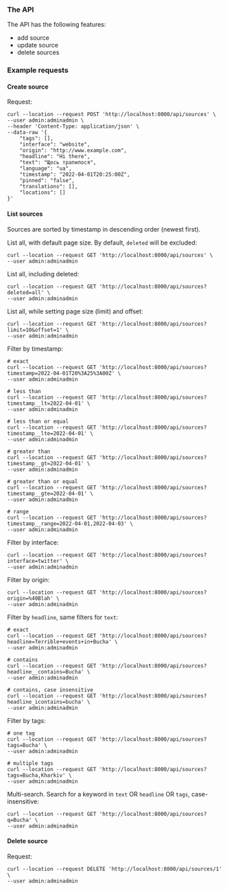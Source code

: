 ### The API

The API has the following features:

* add source
* update source
* delete sources

### Example requests

#### Create source

Request:

```shell
curl --location --request POST 'http://localhost:8000/api/sources' \
--user admin:adminadmin \
--header 'Content-Type: application/json' \
--data-raw '{
    "tags": [],
    "interface": "website",
    "origin": "http://www.example.com",
    "headline": "Hi there",
    "text": "Щось трапилося",
    "language": "ua",
    "timestamp": "2022-04-01T20:25:00Z",
    "pinned": "false",
    "translations": [],
    "locations": []
}'
```

#### List sources

Sources are sorted by timestamp in descending order (newest first).

List all, with default page size. By default, `deleted` will be excluded:

```shell
curl --location --request GET 'http://localhost:8000/api/sources' \
--user admin:adminadmin
```

List all, including deleted:

```shell
curl --location --request GET 'http://localhost:8000/api/sources?deleted=all' \
--user admin:adminadmin
```

List all, while setting page size (limit) and offset:

```shell
curl --location --request GET 'http://localhost:8000/api/sources?limit=10&offset=1' \
--user admin:adminadmin
```

Filter by timestamp:

```shell
# exact
curl --location --request GET 'http://localhost:8000/api/sources?timestamp=2022-04-01T20%3A25%3A00Z' \
--user admin:adminadmin

# less than
curl --location --request GET 'http://localhost:8000/api/sources?timestamp__lt=2022-04-01' \
--user admin:adminadmin

# less than or equal
curl --location --request GET 'http://localhost:8000/api/sources?timestamp__lte=2022-04-01' \
--user admin:adminadmin

# greater than
curl --location --request GET 'http://localhost:8000/api/sources?timestamp__gt=2022-04-01' \
--user admin:adminadmin

# greater than or equal
curl --location --request GET 'http://localhost:8000/api/sources?timestamp__gte=2022-04-01' \
--user admin:adminadmin

# range
curl --location --request GET 'http://localhost:8000/api/sources?timestamp__range=2022-04-01,2022-04-03' \
--user admin:adminadmin
```

Filter by interface:

```shell
curl --location --request GET 'http://localhost:8000/api/sources?interface=twitter' \
--user admin:adminadmin
```

Filter by origin:

```shell
curl --location --request GET 'http://localhost:8000/api/sources?origin=%40Blah' \
--user admin:adminadmin
```

Filter by `headline`, same filters for `text`:

```shell
# exact
curl --location --request GET 'http://localhost:8000/api/sources?headline=Terrible+events+in+Bucha' \
--user admin:adminadmin

# contains
curl --location --request GET 'http://localhost:8000/api/sources?headline__contains=Bucha' \
--user admin:adminadmin

# contains, case insensitive
curl --location --request GET 'http://localhost:8000/api/sources?headline_icontains=bucha' \
--user admin:adminadmin
```

Filter by tags:

```shell
# one tag
curl --location --request GET 'http://localhost:8000/api/sources?tags=Bucha' \
--user admin:adminadmin

# multiple tags
curl --location --request GET 'http://localhost:8000/api/sources?tags=Bucha,Kharkiv' \
--user admin:adminadmin
```

Multi-search. Search for a keyword in `text` OR `headline` OR `tags`, case-insensitive:

```shell
curl --location --request GET 'http://localhost:8000/api/sources?q=Bucha' \
--user admin:adminadmin
```

#### Delete source

Request:

```shell
curl --location --request DELETE 'http://localhost:8000/api/sources/1' \
--user admin:adminadmin
```
